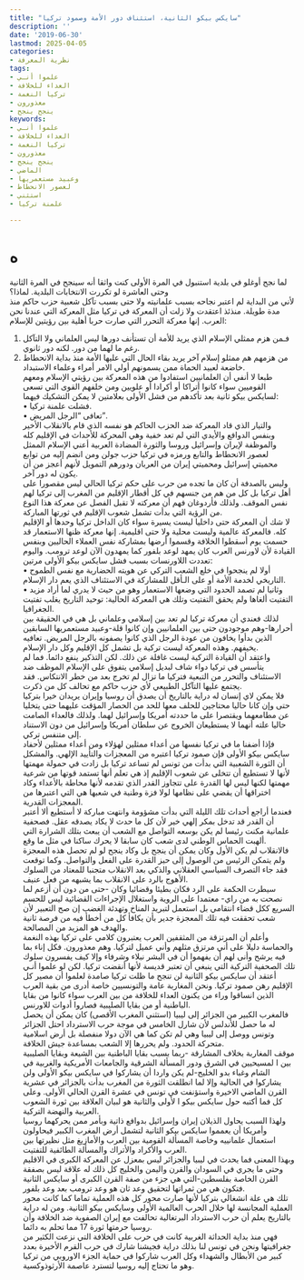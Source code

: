 ```yaml
---
title: "سايكس بيكو الثانية، استئناف دور الأمة وصمود تركيا"
description: ''
date: '2019-06-30'
lastmod: 2025-04-05
categories:
- نظرية المعرفة
tags:
- علموا أنـي
- العداء للخلافة
- تركيا النغمة
- معذورون
- ينجح ينجح
keywords:
- علموا أنـي
- العداء للخلافة
- تركيا النغمة
- معذورون
- ينجح ينجح
- الماضي
- وعبيد مستعمريها
- لعصور الانحطاط
- استثني
- علمنة تركيا

---
```

# **ه**

لما نجح أوغلو في بلدية استنبول في المرة الأولى كنت واثقا أنه سينجح في المرة الثانية وحتى العاشرة لو تكررت الانتخابات البلدية. لماذا؟  
لأني من البداية لم اعتبر نجاحه بسبب علمانيته ولا حتى بسبب تآكل شعبية حزب حاكم منذ مدة طويلة. منذئذ اعتقدت ولا زلت أن المعركة في تركيا مثل المعركة التي عندنا نحن العرب. إنها معركة التحرر التي صارت حربا أهلية بين رؤيتين للإسلام:  
1. فـمن هزم ممثلي الإسلام الذي يريد للأمة أن تستأنف دورها ليس العلماني ولا التآكل رغم ما لهما من دور. لكنه دور ثانوي.  
2. من هزمهم هم ممثلو إسلام آخر يريد بقاء الحال التي عليها الأمة منذ بداية الانحطاط خاضعة لعبيد الحماة ممن يسمونهم أولي الامر أمراء وعلماء الاستبداد.  
طبعا لا أنفي أن العلمانيين استفادوا من هذه المعركة بين رؤيتي الإسلام ومعهم القوميين سواء كانوا أتراكا أو أكرادا أو علويين ومن خلفهم القوى التي تسعى لسايكس بيكو ثانية بعد تأكدهم من فشل الأولى بعلامتين لا يمكن التشكيك فيهما:  
• فشلت علمنة تركيا.  
• تعافى “الرجل المريض”.  
والتيار الذي قاد المعركة ضد الحزب الحاكم هو نفسه الذي قام بالانقلاب الأخير وبنفس الدوافع والأيدي التي لم تعد خفية وهي المحركة للأحداث في الإقليم كله والموظفة لإيران وإسرائيل وروسا والثورة المضادة العربية أعني الإسلام الممثل لعصور الانحطاط والتابع ورمزه في تركيا حزب جولن ومن انضم إليه من توابع محميتي إسرائيل ومحميتي إيران من العربان ودورهم التمويل لأنهم أعجز من أن يكون له دور آخر.  
وليس بالصدفة أن كان ما تجده من حرب على حكم تركيا الحالي ليس مقصورا على أهل تركيا بل كل من هم من جنسهم في كل أقطار الإقليم من المغرب إلى تركيا لهم نفس الموقف. ولذلك فأردوغان فهم أن معركته لا تقبل الفصل عن معركة هذا النوع من الرؤية التي بدأت تشمل شعوب الإقليم في ثورتها المباركة.  
لا شك أن المعركة حتى داخليا ليست يسيرة سواء كان الداخل تركيا وحدها أو الإقليم كله. فالمعركة عالمية وليست محلية ولا حتى اقليمية. إنها معركة ظنها الاستعمار قد حسمت يوم أسقطوا الخلافة وقسموا أرضها بمشاركة نفس العملاء الحاليين وبنفس القيادة لأن لاورنس العرب كان يمهد لوعد بلفور كما يمهدون الآن لوعد ترومب. واليوم تعددت اللاورنسات بسبب فشل سايكس بيكو الأولى مرتين:  
• أولا لم ينجحوا في خلع الشعب التركي عن هويته الحضارية مع نفس الطموح التاريخي لخدمة الأمة أو على الـأقل للمشاركة في الاستئناف الذي يعم دار الإسلام.  
• وثانيا لم تصمد الحدود التي وضعها الاستعمار وهو من حيث لا يدري لما أراد مزيد التفتيت ألغاها ولم يحقق التفتيت وتلك هي المعركة الحالية: توحيد التاريخ يغلب تفتيت الجغرافيا.  
لذلك فعندي أن معركة تركيا لم تعد بين إسلامي وعلماني بل هي في الحقيقة بين أحرارها-وهم موجودون حتى بين العلمانيين وإن كانوا قلة-وعبيد مستعمريها السابقين الذين بدأوا يخافون من عودة الرجل الذي كانوا يصفونه بالرجل المريض. تعافيه يخيفهم. وهذه المعركة ليست تركية بل تشمل كل الإقليم وكل دار الإسلام.  
واعتقد أن القيادة التركية ليست غافلة عن ذلك. لكن التذكير ينفع دائما. فما لم يتأسس في تركيا دواء شاف لبديل إسلامي يتفوق على الإسلام الموظف ضد الاستئناف والتحرر من التبعية فتركيا ما تزال لم تخرج بعد من خطر الانتكاس. فقد يجتمع عليها التآكل الطبيعي لأي حزب حاكم مع تحالف كل من ذكرت.  
فلا يمكن لاي إنسان له دراية بالتاريخ أن يصدق أن روسيا وإيران يريدان خيرا بتركيا حتى وإن كانا حاليا محتاجين للحلف معها للحد من الحصار المؤقت عليهما حتى يتخليا عن مطامعهما ويقتصرا على ما حددته أمريكا وإسرائيل لهما. ولذلك فالعداء الصامت حاليا علته أنهما لا يستطيعان الخروج عن سلطان أمريكا وإسرائيل من دون الاستناد إلى متنفس تركي.  
فإذا أضفنا ما في تركيا نفسها من أعداء ممثلين لهؤلاء ومن أعداء ممثلين لأحفاد سايكس بيكو الأولى فإن صمود تركيا اعتبره من المعجزات والتأييد الإلهي. والمشكل أن الثورة الشعبية التي بدأت من تونس لم تساعد تركيا بل زادت في حمولة مهمتها لأنها لا تستطيع أن تتخلى عن شعوب الإقليم إذ هي تعلم أنها تستمد قوتها من شرعية مهمتها لكنها ليس لها القدرة على تتجاوز القدر الذي تقدمه لأنها محاطة بالأعداء وكاد اختراقها أن يقضي على نظامها لولا فزة وطنية في شعبها هي التي اعتبرها من المعجزات القدرية.  
فعندما أراجع أحداث تلك الليلة التي بدأت مشؤومة وانتهت مباركة لا أستطيع ألا أعتبر أن القدر قد تدخل بمكر إلهي خير لأن كل ما حدث لا يكاد يصدقه عقل. فصحفية علمانية مكنت رئيسا لم يكن بوسعه التواصل مع الشعب أن يبعث بتلك الشرارة التي ألهبت الحماس الوطني لدى شعب كان سابقا لا يحرك ساكنا في مثل ما وقع.  
فالانقلاب لم يكن الأول وكان يمكن أن ينجح بل وكاد ينجح لو لم تحصل هذه المعجزة ولم يتمكن الرئيس من الوصول إلى حيز القدرة على الفعل والتواصل. وكما توقعت فقد جاء التصرف السياسي العقلاني والذكي بعد الانقلاب متجنبا للمعتاد من السلوك الأهوج بالرد على الانقلاب بما يشبهه من فعل عنيف.  
سيطرت الحكمة على الرد فكان بطيئا وقضائيا وكان -حتى من دون أن أزعم لما نصحت به من راي- معتمدا على الروية واستغلال الإجراءات القضائية ليس للحسم السريع ككل قضاء انتقامي بل استعمل لتبريد المناخ وتهدئة الغضب إن صح التعبير لأن شعب تحققت فيه تلك المعجزة جدير بأن يكافأ كل من أخطأ فيه من فرصة ثانية والهدف هو المزيد من المصالحة.  
وأعلم أن المرتزقة من المثقفين العرب يعتبرون كلامي على تركيا بهذه النغمة والحماسة دليلا على أني مرتزق مثلهم وأني عميل لتركيا. وهم معذورون. فكل إناء بما فيه يرشح وأنى لهم أن يفهموا أن في البشر نبلاء وشرفاء وإلا كيف يفسرون سلوك تلك الصحفية التركية التي ينبغي أن تعتبر قديسة لأنها أنقضت تركيا. لكن لو علموا أنـي أعتقد أن سايكس بيكو الثانية لن تنجح ما ظلت تركيا صامدة لعلموا أن مصير كل الإقليم رهن صمود تركيا. ونحن المغاربة عامة والتونسيين خاصة أدرى من بقية العرب الذين انساقوا وراء من يكنون العداء للخلافة من بين العرب سواء كانوا من بقايا الباطنية أو من بقايا الصليبية فصاروا أدوات للاورنس.  
فالمغرب الكبير من الجزائر إلى ليبيا (استثني المغرب الأقصى) كان يمكن أن يحصل له ما حصل للأندلس لأن شارل الخامس في موجة حرب الاسترداد احتل الجزائر وتونس ووصل إلى ليبيا وهي لم تكن كما هي الآن دولا منفصلة بل أرض اسلامية متحركة الحدود. ولم يحررها إلا الشعب بمساعدة جيش الخلافة.  
موقف المغاربة بخلاف المشارقة -ربما بسبب بقايا الباطنية بين الشيعة وبقايا الصليبية بين ا لمسيحيين في الشرق ودور المسألة الشرقية والجامعات الأمريكية والغربية في الشام وغباء بدو الخليج-لم يكن واردا أن يشاركوا في سايكس بيكو الأولى ولن يشاركوا في الحالية وإلا لما انطلقت الثورة من المغرب بدأت بالجزائر في عشرية القرن الماضي الاخيرة واستؤنفت في تونس في عشرة القرن الحالي الأولى. وعلى كل فما أكتبه حول سايكس بيكو ا لأولى والثانية هو لبيان العلاقة بين ثورة الشعوب العربية والنهضة التركية.  
ولهذا السبب يحاول الذيلان إيران وإسرائيل بدوافع ذاتية وبأمر ممن يحركهما روسيا وأمريكا أن يعمموا سايكس بيكو الثانية لتشمل أرض المغرب الكبير فيحاولون استعمال علمانييه وخاصة المسألة القومية بين العرب والأمازيغ مثل نظيرتها بين العرب والأكراد والأتراك والمسألة الطائفية للتفتيت.  
وبهذا المعنى فما يحدث في ليبيا والجزائر ليس بمعزل عن المعركة الكبرى في الاقليم وحتى ما يجري في السودان والقرن واليمن والخليج كل ذلك له علاقة ليس بصفقة القرن الخاصة بفلسطين-التي هي جزء من صفة القرن الكبرى أو سايكس الثانية فتكون هي من ثمراتها لتحقيق وعد ثان هو وعد ترومب بعد وعد بلفور.  
تلك هي علة انشغالي بتركيا لأنها صارت محور كل هذه العملية تماما كما كانت محور العملية المجانسة لها خلال الحرب العالمية الأولى وسايكس بيكو الثانية. ومن له دراية بالتاريخ يعلم أن حرب الاسترداد البرتغالية تحالفت مع إيران الصفوية ضد الخلافة وأن روسيا حرمتها ثورة 17 مما تحلم به دائما.  
فهي منذ بداية الحداثة الغربية كانت في حرب على الخلافة التي نزعت الكثير من جغرافيتها ونحن في تونس لنا بذلك دراية فجيشنا شارك في حرب القرم الأخيرة بعدد كبير من الأبطال والشهداء وكل العرب شاركوا في حماية الجزء الاوروبي من تركيا وهو ما تحتاج إليه روسيا لتسترد عاصمة الأرثوذوكسية.

###

